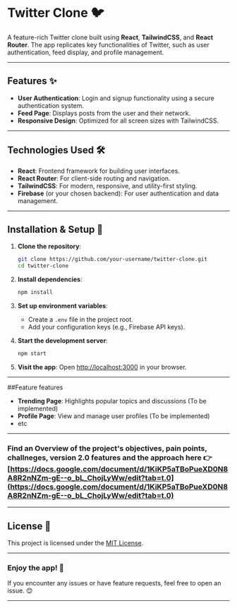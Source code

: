 
# Twitter Clone 🐦

A feature-rich Twitter clone built using **React**, **TailwindCSS**, and **React Router**. The app replicates key functionalities of Twitter, such as user authentication, feed display, and profile management.

---

## Features ✨

- **User Authentication**: Login and signup functionality using a secure authentication system.
- **Feed Page**: Displays posts from the user and their network.
- **Responsive Design**: Optimized for all screen sizes with TailwindCSS.

---

## Technologies Used 🛠️

- **React**: Frontend framework for building user interfaces.
- **React Router**: For client-side routing and navigation.
- **TailwindCSS**: For modern, responsive, and utility-first styling.
- **Firebase** (or your chosen backend): For user authentication and data management.

---

## Installation & Setup 🚀

1. **Clone the repository**:
   ```bash
   git clone https://github.com/your-username/twitter-clone.git
   cd twitter-clone
   ```

2. **Install dependencies**:
   ```bash
   npm install
   ```

3. **Set up environment variables**:
   - Create a `.env` file in the project root.
   - Add your configuration keys (e.g., Firebase API keys).

4. **Start the development server**:
   ```bash
   npm start
   ```

5. **Visit the app**:
   Open [http://localhost:3000](http://localhost:3000) in your browser.

---

##Feature features
- **Trending Page**: Highlights popular topics and discussions (To be implemented)
- **Profile Page**: View and manage user profiles (To be implemented)
- etc

---------

### Find an Overview of the project's objectives, pain points, challneges, version 2.0 features and the approach  here 👉 [https://docs.google.com/document/d/1KiKP5aTBoPueXD0N8A8R2nNZm-gE--o_bL_ChojLyWw/edit?tab=t.0](https://docs.google.com/document/d/1KiKP5aTBoPueXD0N8A8R2nNZm-gE--o_bL_ChojLyWw/edit?tab=t.0)

---------

## License 📜

This project is licensed under the [MIT License](LICENSE).

---

### Enjoy the app! 🎉

If you encounter any issues or have feature requests, feel free to open an issue. 😊

--- 

